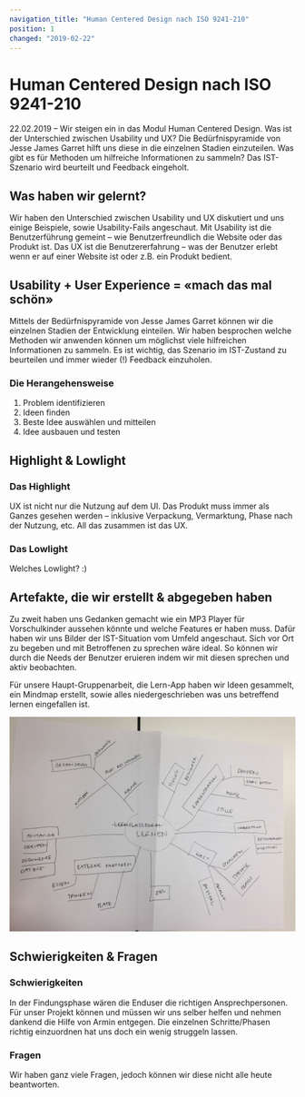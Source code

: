 ```yaml
---
navigation_title: "Human Centered Design nach ISO 9241-210"
position: 1
changed: "2019-02-22"
---
```


# Human Centered Design nach ISO 9241-210

22.02.2019 – Wir steigen ein in das Modul Human Centered Design. Was ist der Unterschied zwischen Usability und UX? Die Bedürfnispyramide von Jesse James Garret hilft uns diese in die einzelnen Stadien einzuteilen. Was gibt es für Methoden um hilfreiche Informationen zu sammeln? Das IST-Szenario wird beurteilt und Feedback eingeholt.

## Was haben wir gelernt?
Wir haben den Unterschied zwischen Usability und UX diskutiert und uns einige Beispiele, sowie Usability-Fails angeschaut. Mit Usability ist die Benutzerführung gemeint – wie Benutzerfreundlich die Website oder das Produkt ist. Das UX ist die Benutzererfahrung – was der Benutzer erlebt wenn er auf einer Website ist oder z.B. ein Produkt bedient.

## Usability + User Experience = «mach das mal schön» 
Mittels der Bedürfnispyramide von Jesse James Garret können wir die einzelnen Stadien der Entwicklung einteilen. Wir haben besprochen welche Methoden wir anwenden können um möglichst viele hilfreichen Informationen zu sammeln. Es ist wichtig, das Szenario im IST-Zustand zu beurteilen und immer wieder (!) Feedback einzuholen. 

### Die Herangehensweise
1. Problem identifizieren
2. Ideen finden
3. Beste Idee auswählen und mitteilen
4. Idee ausbauen und testen


## Highlight & Lowlight
### Das Highlight
UX ist nicht nur die Nutzung auf dem UI. Das Produkt muss immer als Ganzes gesehen werden – inklusive Verpackung, Vermarktung, Phase nach der Nutzung, etc. All das zusammen ist das UX.

### Das Lowlight
Welches Lowlight? :)

## Artefakte, die wir erstellt & abgegeben haben
Zu zweit haben uns Gedanken gemacht wie ein MP3 Player für Vorschulkinder aussehen könnte und welche Features er haben muss. Dafür haben wir uns Bilder der IST-Situation vom Umfeld angeschaut. Sich vor Ort zu begeben und mit Betroffenen zu sprechen wäre ideal. So können wir durch die Needs der Benutzer eruieren indem wir mit diesen sprechen und aktiv beobachten.

Für unsere Haupt-Gruppenarbeit, die Lern-App haben wir Ideen gesammelt, ein Mindmap erstellt, sowie alles niedergeschrieben was uns betreffend lernen eingefallen ist.

![Mindmap Tag 1](_media/mindmap_tag1.jpg)


## Schwierigkeiten & Fragen
### Schwierigkeiten
In der Findungsphase wären die Enduser die richtigen Ansprechpersonen. Für unser Projekt können und müssen wir uns selber helfen und nehmen dankend die Hilfe von Armin entgegen. Die einzelnen Schritte/Phasen richtig einzuordnen hat uns doch ein wenig struggeln lassen.

### Fragen
Wir haben ganz viele Fragen, jedoch können wir diese nicht alle heute beantworten.




